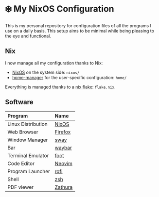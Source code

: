 # ❄️ My NixOS Configuration

This is my personal repository for configuration files of all the programs I
use on a daily basis.
This setup aims to be minimal while being pleasing to the eye and functional.

## Nix

I now manage all my configuration thanks to Nix:

- [NixOS](https://nixos.org/) on the system side: `nixos/`
- [home-manager](https://github.com/nix-community/home-manager) for the user-specific configuration:
    `home/`

Everything is managed thanks to a [nix flake](https://nixos.wiki/wiki/Flakes): `flake.nix`.


## Software

| Program               | Name                                                  |
| :-------------------- | :-----------------------------------------------------|
| Linux Distribution    | [NixOS](https://nixos.org/)                           |
| Web Browser           | [Firefox](https://www.mozilla.org/en-US/firefox/new/) |
| Window Manager        | [sway](https://swaywm.org/)                           |
| Bar                   | [waybar](https://github.com/Alexays/Waybar)           |
| Terminal Emulator     | [foot](https://codeberg.org/dnkl/foot)                |
| Code Editor           | [Neovim](https://neovim.io/)                          |
| Program Launcher      | [rofi](https://github.com/DaveDavenport/rofi)         |
| Shell                 | [zsh](https://www.zsh.org/)                           |
| PDF viewer            | [Zathura](https://pwmt.org/projects/zathura/)         |
